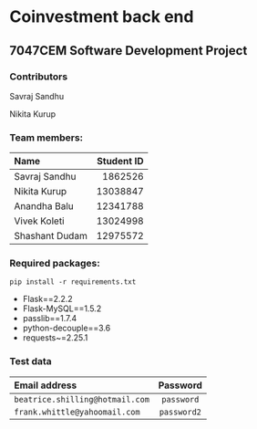 # Coinvestment back end
## 7047CEM Software Development Project

### Contributors
Savraj Sandhu

Nikita Kurup

### Team members:

| **Name**       |  **Student ID** |
|:---------------|----------------:|
| Savraj Sandhu  |         1862526 |
| Nikita Kurup   |        13038847 |
| Anandha Balu   |        12341788 |
| Vivek Koleti   |        13024998 |
| Shashant Dudam |        12975572 |

### Required packages:
```commandline
pip install -r requirements.txt
```

* Flask==2.2.2
* Flask-MySQL==1.5.2
* passlib==1.7.4
* python-decouple==3.6
* requests~=2.25.1

### Test data

| **Email address**               |  **Password**   |
|:--------------------------------|:---------------:|
| `beatrice.shilling@hotmail.com` |   `password`    |
| `frank.whittle@yahoomail.com`   |   `password2`   |
